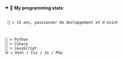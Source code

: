<details open> 
 <summary>🤖 <b>My programming stats</b>: </summary>
<br>

<!--START_SECTION:waka-->
```diff
 💬 > 15 ans, passionner de devloppement et d'osint
```

#
```
🐍 > Python
🌌 > Csharp
🌟 > JavaScript
🌐 > Html / Css / Js / Php
```

<!--END_SECTION:waka-->
</details>
